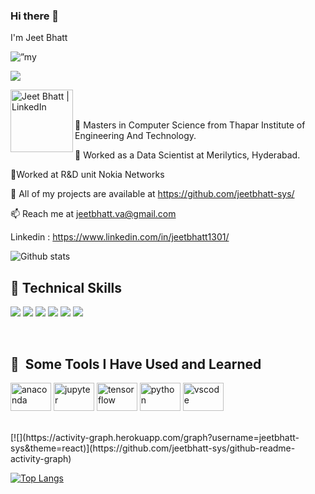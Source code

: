 ### Hi there 👋
I'm Jeet Bhatt 

<p align=”center”>
<img width=”200" height=”200" src="https://user-images.githubusercontent.com/57107608/194834876-c797fe88-286d-4879-ab0c-30f583556726.png" alt=”my banner”>
</p>


![](https://komarev.com/ghpvc/?username=Jeetbhatt-sys&label=PROFILE+VIEWS&color=green)

<a href="https://www.linkedin.com/in/yushi95/"><img align="left" src="https://user-images.githubusercontent.com/57107608/194836321-d2017f00-8769-49db-a599-bb5dee36d94a.png" alt="Jeet Bhatt | LinkedIn" width="100px"/></a>

</br></br>

🔭 Masters in Computer Science from Thapar Institute of Engineering And Technology.

👯 Worked as a Data Scientist at Merilytics, Hyderabad.

👯Worked at R&D unit Nokia Networks

💬 All of my projects are available at https://github.com/jeetbhatt-sys/

📫 Reach me at jeetbhatt.va@gmail.com

Linkedin : https://www.linkedin.com/in/jeetbhatt1301/

![Github stats](https://github-readme-stats.vercel.app/api?username=jeetbhatt-sys)

## 💼 Technical Skills

![](https://img.shields.io/badge/Code-Python-informational?style=flat&logo=python&color=61DAFB)
![](https://img.shields.io/badge/Code-C-informational?style=flat&logo=C&color=764ABC)
![](https://img.shields.io/badge/Code-C++-informational?style=flat&logo=C++&color=764ABC)
![](https://img.shields.io/badge/Code-JavaScript-informational?style=flat&logo=JavaScript&color=F7DF1E)
![](https://https://img.shields.io/badge/Code-SQL-informational?style=flat&logo=sql&color=CC342D)
![](https://img.shields.io/badge/Code-MySQL-informational?style=flat&logo=MySQL&color=CC0000)

</br>

<h2> 🚀 &nbsp;Some Tools I Have Used and Learned</h2>
<p align="left">
<img src="https://cdn.jsdelivr.net/gh/devicons/devicon/icons/anaconda/anaconda-original-wordmark.svg" alt="anaconda" width="65" height="45"/>
<img src="https://cdn.jsdelivr.net/gh/devicons/devicon/icons/jupyter/jupyter-original-wordmark.svg" alt="jupyter" width="65" height="45"/>
  <img src="https://cdn.jsdelivr.net/gh/devicons/devicon/icons/tensorflow/tensorflow-original-wordmark.svg" alt="tensorflow" width="65" height="45"/>

  <img src="https://cdn.jsdelivr.net/gh/devicons/devicon/icons/python/python-original-wordmark.svg" alt="python" width="65" height="45"/>

  
<img src="https://cdn.jsdelivr.net/gh/devicons/devicon/icons/vscode/vscode-original.svg" alt="vscode" width="65" height="45"/>
</p>

</br>
[![](https://activity-graph.herokuapp.com/graph?username=jeetbhatt-sys&theme=react)](https://github.com/jeetbhatt-sys/github-readme-activity-graph)


[![Top Langs](https://github-readme-stats.vercel.app/api/top-langs/?username=jeetbhatt-sys&layout=compact)](https://github.com/jeetbhatt-sys)
